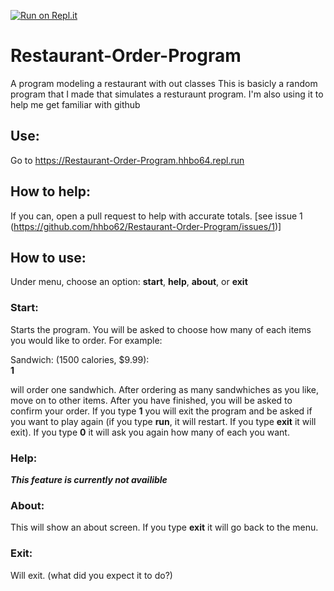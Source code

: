 [![Run on Repl.it](https://repl.it/badge/github/hhbo62/Restaurant-Order-Program)](https://repl.it/github/hhbo62/Restaurant-Order-Program)
# Restaurant-Order-Program
A program modeling a restaurant with out classes
This is basicly a random program that I made that simulates a resturaunt program. I'm also using it to help me get
familiar with github

## Use:
Go to https://Restaurant-Order-Program.hhbo64.repl.run
## How to help:
If you can, open a pull request to help with accurate totals. [see issue 1 (https://github.com/hhbo62/Restaurant-Order-Program/issues/1)]

## How to use:
Under menu, choose an option: **start**, **help**, **about**, or **exit**

### Start:
Starts the program. You will be asked to choose how many of each items you would like to order. For example:

Sandwich: (1500 calories, $9.99):  
**1**

will order one sandwhich. After ordering as many sandwhiches as you like, move on to other items. After you have finished, you will be asked to confirm your order.
If you type **1** you will exit the program and be asked if you want to play again (if you type **run**, it will restart. If you type **exit** it will exit). If you type **0** it
will ask you again how many of each you want.

### Help:
***This feature is currently not availible***

### About:
This will show an about screen. If you type **exit** it will go back to the menu.

### Exit:
Will exit. (what did you expect it to do?)
